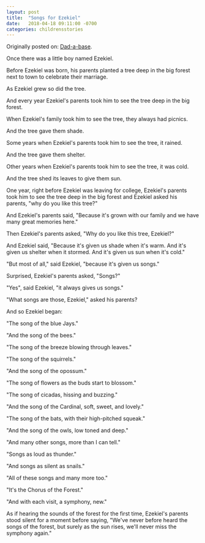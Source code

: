 ```yaml
---
layout: post
title:  "Songs for Ezekiel"
date:   2018-04-18 09:11:00 -0700
categories: childrensstories
---
```

Originally posted on: [Dad-a-base](http://dadabase.jandcb.com).

Once there was a little boy named Ezekiel.

Before Ezekiel was born, his parents planted a tree deep in the big forest next to town to celebrate their marriage.

As Ezekiel grew so did the tree.

And every year Ezekiel's parents took him to see the tree deep in the big forest.

When Ezekiel's family took him to see the tree, they always had picnics.

And the tree gave them shade.

Some years when Ezekiel's parents took him to see the tree, it rained.

And the tree gave them shelter.

Other years when Ezekiel's parents took him to see the tree, it was cold.

And the tree shed its leaves to give them sun.

One year, right before Ezekiel was leaving for college, Ezekiel's parents took him to see the tree deep in the big forest and Ezekiel asked his parents, "why do you like this tree?"

And Ezekiel's parents said, "Because it's grown with our family and we have many great memories here."

Then Ezekiel's parents asked, "Why do you like this tree, Ezekiel?"

And Ezekiel said, "Because it's given us shade when it's warm. And it's given us shelter when it stormed. And it's given us sun when it's cold."

"But most of all," said Ezekiel, "because it's given us songs."

Surprised, Ezekiel's parents asked, "Songs?"

"Yes", said Ezekiel, "it always gives us songs."

"What songs are those, Ezekiel," asked his parents?

And so Ezekiel began:

"The song of the blue Jays."

"And the song of the bees."

"The song of the breeze blowing through leaves."

"The song of the squirrels."

"And the song of the opossum."

"The song of flowers as the buds start to blossom."

"The song of cicadas, hissing and buzzing."

"And the song of the Cardinal, soft, sweet, and lovely."

"The song of the bats, with their high-pitched squeak."

"And the song of the owls, low toned and deep."

"And many other songs, more than I can tell."

"Songs as loud as thunder."

"And songs as silent as snails."

"All of these songs and many more too."

"It's the Chorus of the Forest."

"And with each visit, a symphony, new."

As if hearing the sounds of the forest for the first time, Ezekiel's parents stood silent for a moment before saying, "We've never before heard the songs of the forest, but surely as the sun rises, we'll never miss the symphony again."
